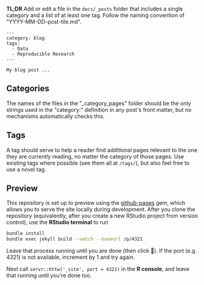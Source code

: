 **TL;DR** Add or edit a file in the `docs/_posts` folder that includes a
single category and a list of at least one tag. Follow the naming convention
of "YYYY-MM-DD-post-tile.md".

```
---
category: blog
tags:
  - Data
  - Reproducible Research
---

My blog post ...
```

## Categories

The names of the files in the "_category_pages" folder should be the
only strings used in the "category:" definition in any post's front matter,
but no mechanisms automatically checks this.

## Tags

A tag should serve to help a reader find additional pages relevant to the one
they are currently reading, no matter the category of those pages. Use existing
tags where possible (see them all at `/tags/`), but also feel free to use a
novel tag.

## Preview

This repository is set up to preview using the
[github-pages](https://github.com/github/pages-gem) gem, which allows you to
serve the site locally during development. After you clone the repository
(equivalently, after you create a new RStudio project from
version control), use the **RStudio terminal** to run 

```bash
bundle install
bundle exec jekyll build --watch --baseurl /p/4321
```
Leave that process running until you are done (then click 🛑). If the port
(e.g. 4321) is not available, increment by 1 and try again.

Next call `servr::httw('_site', port = 4321)` in the **R console**, and leave that
running until you're done too.
